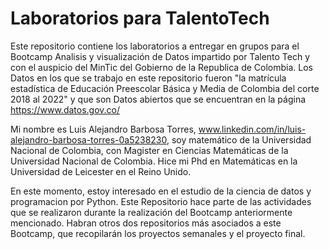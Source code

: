 # Laboratorios para TalentoTech
Este repositorio contiene los laboratorios a entregar en grupos para el Bootcamp Analisis y visualización de Datos impartido por Talento Tech y con el auspicio del MinTic del Gobierno de la Republica de Colombia. Los Datos en los que se trabajo en este repositorio fueron "la matrícula estadística de Educación Preescolar Básica y Media de Colombia del corte 2018 al 2022" y que son Datos abiertos que se encuentran en la página https://www.datos.gov.co/ 

Mi nombre es Luis Alejandro Barbosa Torres, www.linkedin.com/in/luis-alejandro-barbosa-torres-0a5238230, soy matemático de la Universidad Nacional de Colombia, con Magister en Ciencias Matemáticas de la Universidad Nacional de Colombia. Hice mi Phd en Matemáticas en la Universidad de Leicester en el Reino Unido.

En este momento, estoy interesado en el estudio de la ciencia de datos y programacion por Python. Este Repositorio hace parte de las actividades que se realizaron durante la realización del Bootcamp anteriormente mencionado. Habran otros dos repositorios más asociados a este Bootcamp, que recopilarán los proyectos semanales y el proyecto final.
